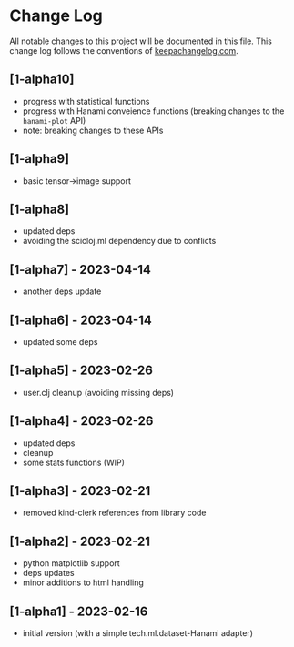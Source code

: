 # Change Log
All notable changes to this project will be documented in this file. This change log follows the conventions of [keepachangelog.com](http://keepachangelog.com/).

## [1-alpha10]
- progress with statistical functions
- progress with Hanami conveience functions (breaking changes to the `hanami-plot` API)
- note: breaking changes to these APIs

## [1-alpha9]
- basic tensor->image support

## [1-alpha8]
- updated deps
- avoiding the scicloj.ml dependency due to conflicts

## [1-alpha7] - 2023-04-14
- another deps update

## [1-alpha6] - 2023-04-14
- updated some deps

## [1-alpha5] - 2023-02-26
- user.clj cleanup (avoiding missing deps)

## [1-alpha4] - 2023-02-26
- updated deps
- cleanup
- some stats functions (WIP)

## [1-alpha3] - 2023-02-21
- removed kind-clerk references from library code

## [1-alpha2] - 2023-02-21
- python matplotlib support
- deps updates
- minor additions to html handling

## [1-alpha1] - 2023-02-16
- initial version (with a simple tech.ml.dataset-Hanami adapter)

